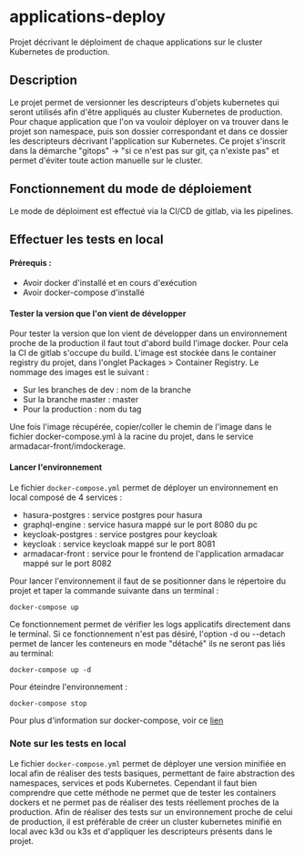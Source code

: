 # applications-deploy

Projet décrivant le déploiment de chaque applications sur le cluster Kubernetes de production.

## Description

Le projet permet de versionner les descripteurs d'objets kubernetes qui seront utilisés afin d'être appliqués au cluster Kubernetes de production.
Pour chaque application que l'on va vouloir déployer on va trouver dans le projet son namespace, puis son dossier correspondant et dans ce dossier les descripteurs décrivant l'application sur Kubernetes.
Ce projet s'inscrit dans la démarche "gitops" -> "si ce n'est pas sur git, ça n'existe pas" et permet d'éviter toute action manuelle sur le cluster.

## Fonctionnement du mode de déploiement

Le mode de déploiment est effectué via la CI/CD de gitlab, via les pipelines.

## Effectuer les tests en local

#### Prérequis :
* Avoir docker d'installé et en cours d'exécution
* Avoir docker-compose d'installé

#### Tester la version que l'on vient de développer

Pour tester la version que lon vient de développer dans un environnement proche de la production il faut tout d'abord build l'image docker. Pour cela la CI de gitlab s'occupe du build. L'image est stockée dans le container registry du projet, dans l'onglet Packages > Container Registry. 
Le nommage des images est le suivant :
* Sur les branches de dev : nom de la branche
* Sur la branche master : master
* Pour la production : nom du tag

Une fois l'image récupérée, copier/coller le chemin de l'image dans le fichier docker-compose.yml à la racine du projet, dans le service armadacar-front/imdockerage.

#### Lancer l'environnement

Le fichier `docker-compose.yml` permet de déployer un environnement en local composé de 4 services :
* hasura-postgres : service postgres pour hasura
* graphql-engine : service hasura mappé sur le port 8080 du pc
* keycloak-postgres : service postgres pour keycloak
* keycloak : service keycloak mappé sur le port 8081
* armadacar-front : service pour le frontend de l'application armadacar mappé sur le port 8082

Pour lancer l'environnement il faut de se positionner dans le répertoire du projet et taper la commande suivante dans un terminal :
```
docker-compose up
```
Ce fonctionnement permet de vérifier les logs applicatifs directement dans le terminal.
Si ce fonctionnement n'est pas désiré, l'option -d ou --detach permet de lancer les conteneurs en mode "détaché" ils ne seront pas liés au terminal:
```
docker-compose up -d
```
Pour éteindre l'environnement :
```
docker-compose stop
```

Pour plus d'information sur docker-compose, voir ce [lien](https://docs.docker.com/compose/)

### Note sur les tests en local

Le fichier `docker-compose.yml` permet de déployer une version minifiée en local afin de réaliser des tests basiques, permettant de faire abstraction des namespaces, services et pods Kubernetes. Cependant il faut bien comprendre que cette méthode ne permet que de tester les containers dockers et ne permet pas de réaliser des tests réellement proches de la production.
Afin de réaliser des tests sur un environnement proche de celui de production, il est préférable de créer un cluster kubernetes minifié en local avec k3d ou k3s et d'appliquer les descripteurs présents dans le projet.